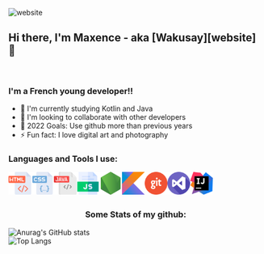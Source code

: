 ![website](https://vanezia.fr)
## Hi there, I'm Maxence - aka [Wakusay][website] 👋 

<br />

### I'm a French young developer!!

- 🌱 I'm currently studying Kotlin and Java
- 👯 I'm looking to collaborate with other developers
- 🥅 2022 Goals: Use github more than previous years
- ⚡ Fun fact: I love digital art and photography

### Languages and Tools I use:

<img align="left" alt="HTML" width="45px" src="https://github.com/maxencedorizon/maxencedorizon/blob/main/imgs/html.png?raw=true" />
<img align="left" alt="CSS" width="45px" src="https://github.com/maxencedorizon/maxencedorizon/blob/main/imgs/css.png?raw=true" />
<img align="left" alt="JAVA" width="45px" src="https://github.com/maxencedorizon/maxencedorizon/blob/main/imgs/java.png?raw=true" />
<img align="left" alt="JS" width="45px" src="https://github.com/maxencedorizon/maxencedorizon/blob/main/imgs/js.png?raw=true" />
<img align="left" alt="NODEJS" width="45px" src="https://github.com/maxencedorizon/maxencedorizon/blob/main/imgs/node-js.png" />
<img align="left" alt="KOTLIN" width="45px" src="https://github.com/maxencedorizon/maxencedorizon/blob/main/imgs/Kotlin_Icon.svg.png?raw=true" />
<img align="left" alt="GIT" width="45px" src="https://github.com/maxencedorizon/maxencedorizon/blob/main/imgs/git.png?raw=true" />
<img align="left" alt="VSCODE" width="45px" src="https://github.com/maxencedorizon/maxencedorizon/blob/main/imgs/visual-studio.png?raw=true" />
<img align="left" alt="INTELLIJ" width="45px" src="https://raw.githubusercontent.com/maxencedorizon/maxencedorizon/main/imgs/IntelliJ_IDEA_Icon.svg.png" />
  
<br /><br /><br />

<h3 align="center">Some Stats of my github:</h3>

![Anurag's GitHub stats](https://github-readme-stats.vercel.app/api?username=azrotho&show_icons=true&theme=radical&count_private=true)
<br>
![Top Langs](https://github-readme-stats.vercel.app/api/top-langs/?username=azrotho&layout=compact&theme=radical&count_private=true)
